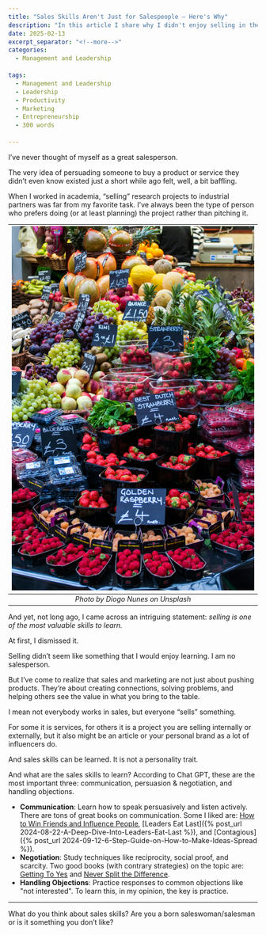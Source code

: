```yaml
---
title: "Sales Skills Aren't Just for Salespeople – Here's Why"
description: "In this article I share why I didn't enjoy selling in the past and why I've come to realize that selling is a great skill to have - even if you are not a salesperson!"
date: 2025-02-13
excerpt_separator: "<!--more-->"
categories:
  - Management and Leadership

tags:
  - Management and Leadership
  - Leadership
  - Productivity
  - Marketing
  - Entrepreneurship
  - 300 words

---
```


I’ve never thought of myself as a great salesperson.

The very idea of persuading someone to buy a product or service they didn’t even know existed just a short while ago felt, well, a bit baffling.

When I worked in academia, “selling” research projects to industrial partners was far from my favorite task. I’ve always been the type of person who prefers doing (or at least planning) the project rather than pitching it.

| ![image](/assets/images/diogo-nunes-fruit-unsplash.jpg) |
|:--:|
| *Photo by Diogo Nunes on Unsplash* |

And yet, not long ago, I came across an intriguing statement: *selling is one of the most valuable skills to learn.*

At first, I dismissed it.

Selling didn’t seem like something that I would enjoy learning. I am no salesperson.

But I’ve come to realize that sales and marketing are not just about pushing products. They’re about creating connections, solving problems, and helping others see the value in what you bring to the table.

I mean not everybody works in sales, but everyone “sells” something.

For some it is services, for others it is a project you are selling internally or externally, but it also might be an article or your personal brand as a lot of influencers do.

And sales skills can be learned. It is not a personality trait.

And what are the sales skills to learn? According to Chat GPT, these are the most important three: communication, persuasion & negotiation, and handling objections.

- **Communication**: Learn how to speak persuasively and listen actively. There are tons of great books on communication. Some I liked are: [How to Win Friends and Influence People](https://www.google.com/search?q=how+to+win+friends+and+influence+people), [Leaders Eat Last]({% post_url 2024-08-22-A-Deep-Dive-Into-Leaders-Eat-Last %}), and [Contagious]({% post_url 2024-09-12-6-Step-Guide-on-How-to-Make-Ideas-Spread %}).
- **Negotiation**: Study techniques like reciprocity, social proof, and scarcity. Two good books (with contrary strategies) on the topic are: [Getting To Yes](https://www.google.com/search?q=getting+to+yes) and [Never Split the Difference](https://www.google.com/search?q=Never+Split+the+Difference).
- **Handling Objections**: Practice responses to common objections like "not interested". To learn this, in my opinion, the key is practice.

---

What do you think about sales skills? Are you a born saleswoman/salesman or is it something you don’t like?